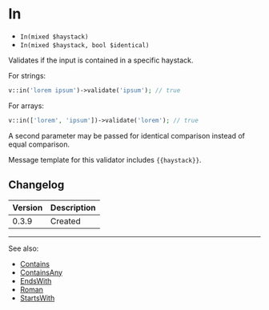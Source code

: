 # In

- `In(mixed $haystack)`
- `In(mixed $haystack, bool $identical)`

Validates if the input is contained in a specific haystack.

For strings:

```php
v::in('lorem ipsum')->validate('ipsum'); // true
```

For arrays:

```php
v::in(['lorem', 'ipsum'])->validate('lorem'); // true
```

A second parameter may be passed for identical comparison instead
of equal comparison.

Message template for this validator includes `{{haystack}}`.

## Changelog

Version | Description
--------|-------------
  0.3.9 | Created

***
See also:

- [Contains](Contains.md)
- [ContainsAny](ContainsAny.md)
- [EndsWith](EndsWith.md)
- [Roman](Roman.md)
- [StartsWith](StartsWith.md)
